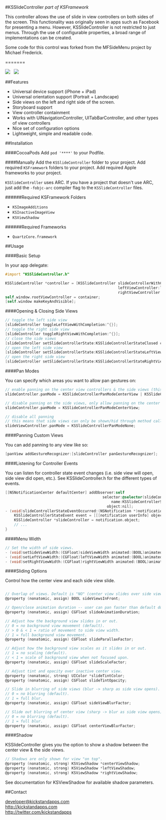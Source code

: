 #KSSlideController
*part of KSFramework*

This controller allows the use of slide in view controllers on both sides of the screen. This functionality was originally seen in apps such as Facebook for presenting a menu. However, KSSlideController is not restricted to just menus. Through the use of configurable properties, a broad range of implementations can be created.

Some code for this control was forked from the MFSideMenu project by Michael Frederick.

=======

![](http://i.imgur.com/Ah5mP.png)  &nbsp;  ![](http://i.imgur.com/KN4IB.png)

##Features

- Universal device support (iPhone + iPad)
- Universal orientation support (Portrait + Landscape)
- Side views on the left and right side of the screen.
- Storyboard support
- View controller containment
- Works with UINavigationController, UITabBarController, and other types of view controllers
- Nice set of configuration options
- Lightweight, simple and readable code.


##Installation

####CocoaPods
Add `pod '****'` to your Podfile.

####Manually
Add the `KSSlideController` folder to your project. Add required `KSFramework` folders to your project. Add required Apple frameworks to your project. 

`KSSlideController` uses ARC. If you have a project that doesn't use ARC, just add the `-fobjc-arc` compiler flag to the `KSSlideController` files.

######Required KSFramework Folders
- `KSImageAdditions`
- `KSInactiveImageView`
- `KSViewShadow`

######Required Frameworks
- `QuartzCore.framework`

##Usage

####Basic Setup

In your app delegate:<br />
```objective-c
#import "KSSlideController.h"

KSSlideController *controller = [KSSlideController slideControllerWithCenterViewController:centerViewController
                                                   leftViewController:leftViewController
                                                   rightViewController:rightViewController];
self.window.rootViewController = container;
[self.window makeKeyAndVisible];
```

####Opening & Closing Side Views

```objective-c
// toggle the left side view
[slideController toggleLeftViewWithCompletion:^{}];
// toggle the right side view
[slideController toggleRightViewWithCompletion:^{}];
// close the side views
[slideController setSlideControllerState:KSSlideControllerStateClosed completion:^{}];
// open the left side view
[slideController setSlideControllerState:KSSlideControllerStateLeftViewOpen completion:^{}];
// open the right side view
[slideController setSlideControllerState:KSSlideControllerStateRightViewOpen completion:^{}];
```

####Pan Modes

You can specify which areas you want to allow pan gestures on:

```objective-c
// enable panning on the center view controllers & the side views (this is the default behavior):
slideController.panMode = KSSlideControllerPanModeCenterView | KSSlideControllerPanModeSideView;

// disable panning on the side views, only allow panning on the center view controller:
slideController.panMode = KSSlideControllerPanModeCenterView;

// disable all panning
// this means that side views can only be shown/hid through method calls
slideViewController.panMode = KSSlideControllerPanModeNone;
```

####Panning Custom Views

You can add panning to any view like so:

```objective-c
[panView addGestureRecognizer:[slideController panGestureRecognizer];
```

####Listening for Controller Events

You can listen for controller state event changes (i.e. side view will open, side view did open, etc.). See KSSlideController.h for the different types of events.

```objective-c
[[NSNotificationCenter defaultCenter] addObserver:self
                                            selector:@selector(slideControllerStateEventOccurred:)
                                                name:KSSlideControllerStateNotificationEvent
                                              object:nil];
- (void)slideControllerStateEventOccurred:(NSNotification *)notification {
    KSSlideControllerStateEvent event = [[[notification userInfo] objectForKey:@"eventType"] intValue];
    KSSlideController *slideController = notification.object;
    // ...
}
```

####Menu Width

```objective-c
// Set the width of side views.
- (void)setSideViewWidth:(CGFloat)sideViewWidth animated:(BOOL)animated;
- (void)setLeftViewWidth:(CGFloat)leftViewWidth animated:(BOOL)animated;
- (void)setRightViewWidth:(CGFloat)rightViewWidth animated:(BOOL)animated;
```

####Sliding Options

Control how the center view and each side view slide.

```objective-c

// Overlap of views. Default is "NO" (center view slides over side views).
@property (nonatomic, assign) BOOL sideViewsInFront;

// Open/close animation duration -- user can pan faster than default duration.
@property (nonatomic, assign) CGFloat slideAnimationDuration;

// Adjust how the background view slides in or out.
// 0 = no background view movement (default).
// > 0 & < 1 = ratio of movement to side view width.
// 1 = full background view movement.
@property (nonatomic, assign) CGFloat slideParallaxFactor;

// Adjust how the background view scales as it slides in or out.
// 1 = no scaling (default).
// < 1 = scale of background view when not focused upon.
@property (nonatomic, assign) CGFloat slideScaleFactor;

// Adjust tint and opacity over inactive center view.
@property (nonatomic, strong) UIColor *slideTintColor;
@property (nonatomic, assign) CGFloat slideTintOpacity;

// Slide in blurring of side views (blur -> sharp as side view opens).
// 0 = no blurring (default).
// 1 = full blur.
@property (nonatomic, assign) CGFloat sideViewBlurFactor;

// Slide out blurring of center view (sharp -> blur as side view opens).
// 0 = no blurring (default).
// 1 = full blur.
@property (nonatomic, assign) CGFloat centerViewBlurFactor;

```


####Shadow

KSSlideController gives you the option to show a shadow between the center view & the side views.

```objective-c
// Shadows are only shown for view "on top".
@property (nonatomic, strong) KSViewShadow *centerViewShadow;
@property (nonatomic, strong) KSViewShadow *leftViewShadow;
@property (nonatomic, strong) KSViewShadow *rightViewShadow;
```

See documentation for KSViewShadow for available shadow parameters.

##Contact

developer@kickstandapps.com<br />
http://kickstandapps.com<br />
http://twitter.com/kickstandapps
